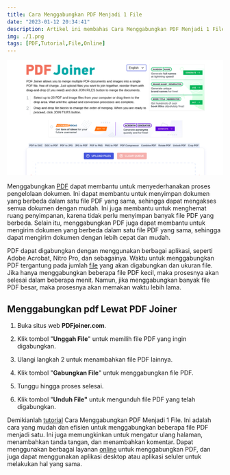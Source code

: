 ```yaml
---
title: Cara Menggabungkan PDF Menjadi 1 File
date: "2023-01-12 20:34:41"
description: Artikel ini membahas Cara Menggabungkan PDF Menjadi 1 File. ini adalah cara yang mudah dan efisien untuk menggabungkan beberapa file PDF menjadi satu.
img: ./1.png
tags: [PDF,Tutorial,File,Online]
---
```


![Menggabungkan PDF Menjadi 1 File](1.png)

Menggabungkan [PDF](https://wappur.my.id/tags/pdf/) dapat membantu untuk menyederhanakan proses pengelolaan dokumen. Ini dapat membantu untuk menyimpan dokumen yang berbeda dalam satu file PDF yang sama, sehingga dapat mengakses semua dokumen dengan mudah. Ini juga membantu untuk menghemat ruang penyimpanan, karena tidak perlu menyimpan banyak file PDF yang berbeda. Selain itu, menggabungkan PDF juga dapat membantu untuk mengirim dokumen yang berbeda dalam satu file PDF yang sama, sehingga dapat mengirim dokumen dengan lebih cepat dan mudah.

PDF dapat digabungkan dengan menggunakan berbagai aplikasi, seperti Adobe Acrobat, Nitro Pro, dan sebagainya. Waktu untuk menggabungkan PDF tergantung pada jumlah [file](https://wappur.my.id/tags/file/) yang akan digabungkan dan ukuran file. Jika hanya menggabungkan beberapa file PDF kecil, maka prosesnya akan selesai dalam beberapa menit. Namun, jika menggabungkan banyak file PDF besar, maka prosesnya akan memakan waktu lebih lama.

## Menggabungkan pdf Lewat PDF Joiner

1. Buka situs web **PDFjoiner.com**.

2. Klik tombol "**Unggah File**" untuk memilih file PDF yang ingin digabungkan.

3. Ulangi langkah 2 untuk menambahkan file PDF lainnya.

4. Klik tombol "**Gabungkan File**" untuk menggabungkan file PDF.

5. Tunggu hingga proses selesai.

6. Klik tombol "**Unduh File"** untuk mengunduh file PDF yang telah digabungkan.

Demikianlah [tutorial](https://wappur.my.id/tags/tutorial/) Cara Menggabungkan PDF Menjadi 1 File. Ini adalah cara yang mudah dan efisien untuk menggabungkan beberapa file PDF menjadi satu. Ini juga memungkinkan untuk mengatur ulang halaman, menambahkan tanda tangan, dan menambahkan komentar. Dapat menggunakan berbagai layanan [online](https://wappur.my.id/tags/online/) untuk menggabungkan PDF, dan juga dapat menggunakan aplikasi desktop atau aplikasi seluler untuk melakukan hal yang sama.